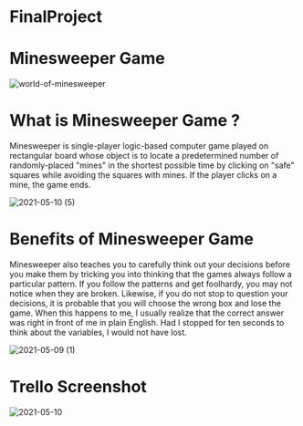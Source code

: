# FinalProject

# Minesweeper Game

![world-of-minesweeper](https://user-images.githubusercontent.com/73739781/117581354-29010500-b11e-11eb-86c0-b5d17d31eee2.png)

# What is Minesweeper Game ?

Minesweeper is single-player logic-based computer game played on rectangular board whose object is to locate a predetermined number of randomly-placed "mines" in the shortest possible time by clicking on "safe" squares while avoiding the squares with mines. If the player clicks on a mine, the game ends.

![2021-05-10 (5)](https://user-images.githubusercontent.com/73739781/117583119-425a7f00-b127-11eb-82d8-fb0c74c5e632.png)

# Benefits of Minesweeper Game

Minesweeper also teaches you to carefully think out your decisions before you make them by tricking you into thinking that the games always follow a particular pattern. If you follow the patterns and get foolhardy, you may not notice when they are broken. Likewise, if you do not stop to question your decisions, it is probable that you will choose the wrong box and lose the game. When this happens to me, I usually realize that the correct answer was right in front of me in plain English. Had I stopped for ten seconds to think about the variables, I would not have lost.

![2021-05-09 (1)](https://user-images.githubusercontent.com/73739781/117581414-72515480-b11e-11eb-8f79-224607da49ba.png)

# Trello Screenshot

![2021-05-10](https://user-images.githubusercontent.com/73739781/117583493-3b347080-b129-11eb-8ab7-017b0d668d97.png)
